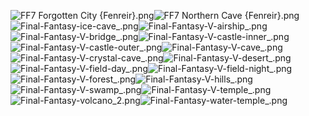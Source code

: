 ![FF7 Forgotten City {Fenreir}.png](https://raw.githubusercontent.com/Klokinator/FE-Repo/main/BGs,%20Interface%20Elements/Background%20CGs/FF%20GBA%20%7BFenreir%7D/FF7%20Forgotten%20City%20%7BFenreir%7D.png "FF7 Forgotten City {Fenreir}.png")![FF7 Northern Cave {Fenreir}.png](https://raw.githubusercontent.com/Klokinator/FE-Repo/main/BGs,%20Interface%20Elements/Background%20CGs/FF%20GBA%20%7BFenreir%7D/FF7%20Northern%20Cave%20%7BFenreir%7D.png "FF7 Northern Cave {Fenreir}.png")![Final-Fantasy-ice-cave_.png](https://raw.githubusercontent.com/Klokinator/FE-Repo/main/BGs,%20Interface%20Elements/Background%20CGs/FF%20GBA%20%7BFenreir%7D/Final-Fantasy-ice-cave_.png "Final-Fantasy-ice-cave_.png")![Final-Fantasy-V-airship_.png](https://raw.githubusercontent.com/Klokinator/FE-Repo/main/BGs,%20Interface%20Elements/Background%20CGs/FF%20GBA%20%7BFenreir%7D/Final-Fantasy-V-airship_.png "Final-Fantasy-V-airship_.png")![Final-Fantasy-V-bridge_.png](https://raw.githubusercontent.com/Klokinator/FE-Repo/main/BGs,%20Interface%20Elements/Background%20CGs/FF%20GBA%20%7BFenreir%7D/Final-Fantasy-V-bridge_.png "Final-Fantasy-V-bridge_.png")![Final-Fantasy-V-castle-inner_.png](https://raw.githubusercontent.com/Klokinator/FE-Repo/main/BGs,%20Interface%20Elements/Background%20CGs/FF%20GBA%20%7BFenreir%7D/Final-Fantasy-V-castle-inner_.png "Final-Fantasy-V-castle-inner_.png")![Final-Fantasy-V-castle-outer_.png](https://raw.githubusercontent.com/Klokinator/FE-Repo/main/BGs,%20Interface%20Elements/Background%20CGs/FF%20GBA%20%7BFenreir%7D/Final-Fantasy-V-castle-outer_.png "Final-Fantasy-V-castle-outer_.png")![Final-Fantasy-V-cave_.png](https://raw.githubusercontent.com/Klokinator/FE-Repo/main/BGs,%20Interface%20Elements/Background%20CGs/FF%20GBA%20%7BFenreir%7D/Final-Fantasy-V-cave_.png "Final-Fantasy-V-cave_.png")![Final-Fantasy-V-crystal-cave_.png](https://raw.githubusercontent.com/Klokinator/FE-Repo/main/BGs,%20Interface%20Elements/Background%20CGs/FF%20GBA%20%7BFenreir%7D/Final-Fantasy-V-crystal-cave_.png "Final-Fantasy-V-crystal-cave_.png")![Final-Fantasy-V-desert_.png](https://raw.githubusercontent.com/Klokinator/FE-Repo/main/BGs,%20Interface%20Elements/Background%20CGs/FF%20GBA%20%7BFenreir%7D/Final-Fantasy-V-desert_.png "Final-Fantasy-V-desert_.png")![Final-Fantasy-V-field-day_.png](https://raw.githubusercontent.com/Klokinator/FE-Repo/main/BGs,%20Interface%20Elements/Background%20CGs/FF%20GBA%20%7BFenreir%7D/Final-Fantasy-V-field-day_.png "Final-Fantasy-V-field-day_.png")![Final-Fantasy-V-field-night_.png](https://raw.githubusercontent.com/Klokinator/FE-Repo/main/BGs,%20Interface%20Elements/Background%20CGs/FF%20GBA%20%7BFenreir%7D/Final-Fantasy-V-field-night_.png "Final-Fantasy-V-field-night_.png")![Final-Fantasy-V-forest_.png](https://raw.githubusercontent.com/Klokinator/FE-Repo/main/BGs,%20Interface%20Elements/Background%20CGs/FF%20GBA%20%7BFenreir%7D/Final-Fantasy-V-forest_.png "Final-Fantasy-V-forest_.png")![Final-Fantasy-V-hills_.png](https://raw.githubusercontent.com/Klokinator/FE-Repo/main/BGs,%20Interface%20Elements/Background%20CGs/FF%20GBA%20%7BFenreir%7D/Final-Fantasy-V-hills_.png "Final-Fantasy-V-hills_.png")![Final-Fantasy-V-swamp_.png](https://raw.githubusercontent.com/Klokinator/FE-Repo/main/BGs,%20Interface%20Elements/Background%20CGs/FF%20GBA%20%7BFenreir%7D/Final-Fantasy-V-swamp_.png "Final-Fantasy-V-swamp_.png")![Final-Fantasy-V-temple_.png](https://raw.githubusercontent.com/Klokinator/FE-Repo/main/BGs,%20Interface%20Elements/Background%20CGs/FF%20GBA%20%7BFenreir%7D/Final-Fantasy-V-temple_.png "Final-Fantasy-V-temple_.png")![Final-Fantasy-volcano_2.png](https://raw.githubusercontent.com/Klokinator/FE-Repo/main/BGs,%20Interface%20Elements/Background%20CGs/FF%20GBA%20%7BFenreir%7D/Final-Fantasy-volcano_2.png "Final-Fantasy-volcano_2.png")![Final-Fantasy-water-temple_.png](https://raw.githubusercontent.com/Klokinator/FE-Repo/main/BGs,%20Interface%20Elements/Background%20CGs/FF%20GBA%20%7BFenreir%7D/Final-Fantasy-water-temple_.png "Final-Fantasy-water-temple_.png")